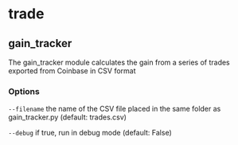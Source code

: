 # trade

## gain_tracker
The gain_tracker module calculates the gain from a series of trades exported from Coinbase in CSV format

### Options

`--filename` the name of the CSV file placed in the same folder as gain_tracker.py
(default: trades.csv)
    
`--debug`
    if true, run in debug mode
    (default: False)

